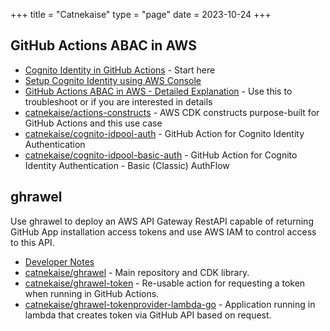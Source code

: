 +++
title = "Catnekaise"
type = "page"
date = 2023-10-24
+++

## GitHub Actions ABAC in AWS

- [Cognito Identity in GitHub Actions](./github-actions-abac-aws/cognito-identity) - Start here
- [Setup Cognito Identity using AWS Console](./github-actions-abac-aws/setup-using-aws-console)
- [GitHub Actions ABAC in AWS - Detailed Explanation](./github-actions-abac-aws/detailed-explanation) - Use this to troubleshoot or if you are interested in details
- [catnekaise/actions-constructs](https://github.com/catnekaise/actions-constructs) - AWS CDK constructs purpose-built for GitHub Actions and this use case
- [catnekaise/cognito-idpool-auth](https://github.com/catnekaise/cognito-idpool-auth) - GitHub Action for Cognito Identity Authentication
- [catnekaise/cognito-idpool-basic-auth](https://github.com/catnekaise/cognito-idpool-basic-auth) - GitHub Action for Cognito Identity Authentication - Basic (Classic) AuthFlow

## ghrawel
Use ghrawel to deploy an AWS API Gateway RestAPI capable of returning GitHub App installation access tokens and use AWS IAM to control access to this API.

- [Developer Notes](./ghrawel/developer-notes)
- [catnekaise/ghrawel](https://github.com/catnekaise/ghrawel) - Main repository and CDK library.
- [catnekaise/ghrawel-token](https://github.com/catnekaise/ghrawel-token) - Re-usable action for requesting a token when running in GitHub Actions.
- [catnekaise/ghrawel-tokenprovider-lambda-go](https://github.com/catnekaise/ghrawel-tokenprovider-lambda-go) - Application running in lambda that creates token via GitHub API based on request.